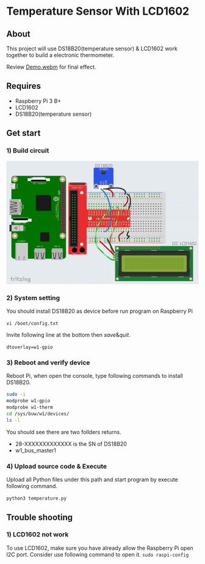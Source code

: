 # Temperature Sensor With LCD1602

## About
This project will use DS18B20(temperature sensor) & LCD1602 work together to build a electronic thermometer.

Review [Demo.webm](Demo.webm) for final effect.

## Requires
- Raspberry Pi 3 B+
- LCD1602
- DS18B20(temperature sensor)

## Get start
### 1) Build circuit
![circuit](circuit.png)

### 2) System setting
You should install DS18B20 as device before run program on Raspberry Pi

`
vi /boot/config.txt
`

Invite following line at the bottom then _save_&_quit_.

`
dtoverlay=w1-gpio
`

### 3) Reboot and verify device
Reboot Pi, when open the console, type following commands to install DS18B20.

```sh
sudo -i
modprobe w1-gpio
modprobe w1-therm
cd /sys/buw/w1/devices/
ls -l
```

You should see there are two follders returns.
- 28-XXXXXXXXXXXXX  is the SN of DS18B20
- w1_bus_master1

### 4) Upload source code & Execute
Upload all Python files under this path and start program by execute following command.

`
python3 temperature.py
`

## Trouble shooting
### 1) LCD1602 not work
To use LCD1602, make sure you have already allow the Raspberry Pi open I2C port. Consider use following command to open it.
`
sudo raspi-config
`

